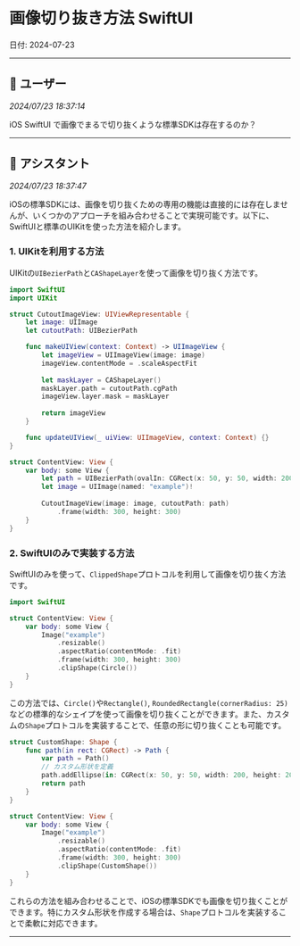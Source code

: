# 画像切り抜き方法 SwiftUI

日付: 2024-07-23

---

## 👤 ユーザー
*2024/07/23 18:37:14*

iOS SwiftUI で画像でまるで切り抜くような標準SDKは存在するのか？

---

## 🤖 アシスタント
*2024/07/23 18:37:47*

iOSの標準SDKには、画像を切り抜くための専用の機能は直接的には存在しませんが、いくつかのアプローチを組み合わせることで実現可能です。以下に、SwiftUIと標準のUIKitを使った方法を紹介します。

### 1. UIKitを利用する方法

UIKitの`UIBezierPath`と`CAShapeLayer`を使って画像を切り抜く方法です。

```swift
import SwiftUI
import UIKit

struct CutoutImageView: UIViewRepresentable {
    let image: UIImage
    let cutoutPath: UIBezierPath

    func makeUIView(context: Context) -> UIImageView {
        let imageView = UIImageView(image: image)
        imageView.contentMode = .scaleAspectFit
        
        let maskLayer = CAShapeLayer()
        maskLayer.path = cutoutPath.cgPath
        imageView.layer.mask = maskLayer
        
        return imageView
    }

    func updateUIView(_ uiView: UIImageView, context: Context) {}
}

struct ContentView: View {
    var body: some View {
        let path = UIBezierPath(ovalIn: CGRect(x: 50, y: 50, width: 200, height: 200))
        let image = UIImage(named: "example")!
        
        CutoutImageView(image: image, cutoutPath: path)
            .frame(width: 300, height: 300)
    }
}
```

### 2. SwiftUIのみで実装する方法

SwiftUIのみを使って、`ClippedShape`プロトコルを利用して画像を切り抜く方法です。

```swift
import SwiftUI

struct ContentView: View {
    var body: some View {
        Image("example")
            .resizable()
            .aspectRatio(contentMode: .fit)
            .frame(width: 300, height: 300)
            .clipShape(Circle())
    }
}
```

この方法では、`Circle()`や`Rectangle()`, `RoundedRectangle(cornerRadius: 25)`などの標準的なシェイプを使って画像を切り抜くことができます。また、カスタムの`Shape`プロトコルを実装することで、任意の形に切り抜くことも可能です。

```swift
struct CustomShape: Shape {
    func path(in rect: CGRect) -> Path {
        var path = Path()
        // カスタム形状を定義
        path.addEllipse(in: CGRect(x: 50, y: 50, width: 200, height: 200))
        return path
    }
}

struct ContentView: View {
    var body: some View {
        Image("example")
            .resizable()
            .aspectRatio(contentMode: .fit)
            .frame(width: 300, height: 300)
            .clipShape(CustomShape())
    }
}
```

これらの方法を組み合わせることで、iOSの標準SDKでも画像を切り抜くことができます。特にカスタム形状を作成する場合は、`Shape`プロトコルを実装することで柔軟に対応できます。

---
